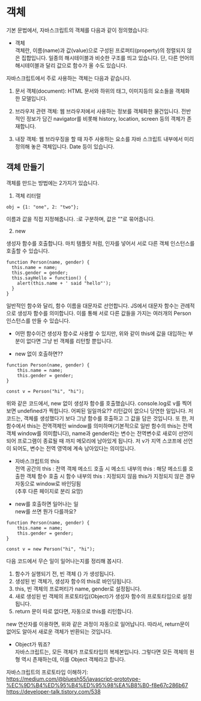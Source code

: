 # 객체

기본 문법에서, 자바스크립트의 객체를 다음과 같이 정의했습니다:  
* 객체  
객체란, 이름(name)과 값(value)으로 구성된 프로퍼티(property)의 정렬되지 않은 집합입니다. 일종의 해시테이블과 비슷한 구조를 띄고 있습니다. 단, 다른 언어의 해시테이블과 달리 값으로 함수가 올 수도 있습니다. 

자바스크립트에서 주로 사용하는 객체는 다음과 같습니다.  
1. 문서 객체(document): HTML 문서와 하위의 태그, 이미지등의 요소들을 객체화 한 모델입니다.  

2. 브라우저 관련 객체: 웹 브라우저에서 사용하는 정보를 객체화한 물건입니다. 전반적인 정보가 담긴 navigator를 비롯해 history, location, screen 등의 객체가 존재합니다.  

3. 내장 객체: 웹 브라우징을 할 때 자주 사용하는 요소를 자바 스크립트 내부에서 미리 정의해 놓은 객체입니다. Date 등이 있습니다.  
  


## 객체 만들기
객체를 만드는 방법에는 2가지가 있습니다.  
1. 객체 리터럴  
```
obj = {1: "one", 2: "two"};
```  
이름과 값을 직접 지정해줍니다. :로 구분하며, 값은 ""로 묶어줍니다.  

2. new

생성자 함수를 호출합니다. 마치 템플릿 처럼, 인자를 넣어서 서로 다른 객체 인스턴스를 호출할 수 있습니다. 
```
function Person(name, gender) {
  this.name = name;
  this.gender = gender;
  this.sayHello = function() {
    alert(this.name + ' said "hello"');
  }
}
```
일반적인 함수와 달리, 함수 이름을 대문자로 선언합니다. JS에서 대문자 함수는 관례적으로 생성자 함수를 의미합니다. 이를 통해 서로 다른 값들을 가지는 여러개의 Person 인스턴스를 만들 수 있습니다.  

* 어떤 함수이건 생성자 함수로 사용할 수 있지만, 위와 같이 this에 값을 대입하는 부분이 없다면 그냥 빈 객체를 리턴할 뿐입니다.  


* new 없이 호출하면??  
```
function Person(name, gender) {
	this.name = name;
	this.gender = gender;
}

const v = Person("hi", "hi");
```
위와 같은 코드에서, new 없이 생성자 함수를 호출했습니다. console.log로 v를 찍어보면 undefined가 찍힙니다. 어찌된 일일까요?? 리턴값이 없으니 당연한 일입니다. 저 코드는, 객체를 생성했다기 보다 그냥 함수를 호출하고 그 값을 담은 것입니다. 또 한, 저 함수에서 this는 전역객체인 window를 의미하며(기본적으로 일반 함수의 this는  전역 객체 window를 의미합니다), name과 gender라는 변수는 전역변수로 새로이 선언이 되어 프로그램이 종료될 때 까지 메모리에 남아있게 됩니다. 저 v가 지역 스코프에 선언이 되어도, 변수는 전역 영역에 계속 남아있다는 의미입니다. 
  
  
* 자바스크립트의 this  
전역 공간의 this : 전역 객체
메소드 호출 시 메소드 내부의 this : 해당 메소드를 호출한 객체
함수 호출 시 함수 내부의 this : 지정되지 않음
this가 지정되지 않은 경우 자동으로 window로 바인딩됨  
(추후 다른 페이지로 분리 요망)  


* new를 호출하면 일어나는 일  
new를 쓰면 뭔가 다를까요?  
```
function Person(name, gender) {
	this.name = name;
	this.gender = gender;
}

const v = new Person("hi", "hi");
```
다음 코드에서 무슨 일이 일어나는지를 정리해 봅시다.  
1. 함수가 실행되기 전, 빈 객체 {} 가 생성됩니다.  
2. 생성된 빈 객체가, 생성자 함수의 this로 바인딩됩니다.  
3. this, 빈 객체의 프로퍼티가 name, gender로 설정됩니다.  
4. 새로 생성된 빈 객체의 프로토타입(Object)가 생성자 함수의 프로토타입으로 설정됩니다.  
5. return 문이 따로 없다면, 자동으로 this를 리턴합니다.  

new 연산자를 이용하면, 위와 같은 과정이 자동으로 일어납니다. 따라서, return문이 없어도 알아서 새로운 객체가 반환되는 것입니다.  

* Object가 뭐죠?  
자바스크립트는, 모든 객체가 프로토타입의 복제본입니다. 그렇다면 모든 객체의 원형 역시 존재하는데, 이를 Object 객체라고 합니다.  

<!-- * 생성자 함수를 호출하면 무슨 일이 일어나나?
자바스크립트는, 모든 객체가 프로토타입의 복제본입니다. 그렇다면 모든 객체의 원형 역시 존재하는데, 이를 Object 객체라고 합니다.  

위에서 생성자 함수를 호출한다는 것도, C++이나 자바에서 클래스를 이용해 객체를 생성하는 것과는 느낌이 다릅니다. 그 과정을 대략적으로 그리면 (완전히 정확한 것은 아닙니다)

1. Object 객체로 부터 빈 객체 생성  
2. 빈 객체에 인자로 넘겨받은 프로퍼티들을 세팅  
3. 해당 객체를 리턴 -->




<!-- * 클래스는 없나요?
자바스크립트는 일반적으로 생각하는 객체 지향 언어와 달리, 클래스라는 틀에서 객체를 찍어내는 느낌은 아닙니다. 하나의 객체를 만들고, 그것을 프로토타입으로 하여 객체를 복사하거나, 요소를 추가하여 복사하는 등(상속)의 동작을 할 수 있습니다. 하지만 객체지향의 클래스 인스턴스화와, 상속과 1대1로 대응된다고 보기는 어렵습니다.
예를 들어 마치 클래스같아 보이는 생성자 함수를 통한 객체 인스턴스화를 봅시다. 생성자 함수를 호출할 때는, 다음 과정을 거칩니다.
빈 객체 생성 -> 
위에서 소개한 객체들의 경우 생성자 함수들이 미리 정의되어 있으며, 코드 내에서 사용할 때는 해당 생성자 함수들을 객체로 인스턴스화 하여 사용합니다. 

* 복사된 객체 A를 또 다시 복사하여 B를 만드는 경우, B의 프로토타입은 A가 됩니다. 프로토타입의 원형은,  
```
B.__proto__
```
와 같은 식으로 불러와서 확인할 수 있습니다. -->

자바스크립트의 프로토타입 이해하기: 
https://medium.com/@bluesh55/javascript-prototype-%EC%9D%B4%ED%95%B4%ED%95%98%EA%B8%B0-f8e67c286b67  
https://developer-talk.tistory.com/538

